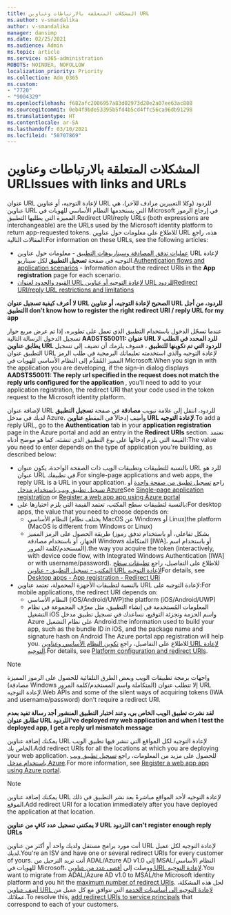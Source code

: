 ```yaml
---
title: المشكلات المتعلقة بالارتباطات وعناوين URL
ms.author: v-smandalika
author: v-smandalika
manager: dansimp
ms.date: 02/25/2021
ms.audience: Admin
ms.topic: article
ms.service: o365-administration
ROBOTS: NOINDEX, NOFOLLOW
localization_priority: Priority
ms.collection: Adm_O365
ms.custom:
- "7720"
- "9004329"
ms.openlocfilehash: f682afc2006957a83d02973d28e2a07ee63ac888
ms.sourcegitcommit: 0eb4f9bde53395b5fd4b5cd4ffc56ca96db91298
ms.translationtype: HT
ms.contentlocale: ar-SA
ms.lasthandoff: 03/10/2021
ms.locfileid: "50707869"
---
```

# <a name="issues-with-links-and-urls"></a><span data-ttu-id="2be1f-102">المشكلات المتعلقة بالارتباطات وعناوين URL</span><span class="sxs-lookup"><span data-stu-id="2be1f-102">Issues with links and URLs</span></span>

<span data-ttu-id="2be1f-103">عنوان URL لإعادة التوجيه، أو عناوين URL للردود (وكلا التعبيرين مرادف للآخر)، هي عناوين URL التي يستخدمها النظام الأساسي للهويات في Microsoft في إرجاع الرموز المميزة التي يطلبها التطبيق.</span><span class="sxs-lookup"><span data-stu-id="2be1f-103">Redirect URI/reply URLs (both expressions are interchangeable) are the URLs used by the Microsoft identity platform to return app-requested tokens.</span></span> <span data-ttu-id="2be1f-104">للاطلاع على معلومات حول عناوين URL هذه، راجع المقالات التالية:</span><span class="sxs-lookup"><span data-stu-id="2be1f-104">For information on these URLs, see the following articles:</span></span>

- <span data-ttu-id="2be1f-105">[عمليات تدفق المصادقة وسيناريوهات التطبيق](https://docs.microsoft.com/azure/active-directory/develop/authentication-flows-app-scenarios) - معلومات حول عناوين URL لإعادة التوجيه في صفحة **تسجيل التطبيق** لكل سيناريو.</span><span class="sxs-lookup"><span data-stu-id="2be1f-105">[Authentication flows and application scenarios](https://docs.microsoft.com/azure/active-directory/develop/authentication-flows-app-scenarios) - Information about the redirect URIs in the **App registration** page for each scenario.</span></span>
- [<span data-ttu-id="2be1f-106">القيود والحدود لعنوان URL لإعادة التوجيه أو عناوين URL للردود</span><span class="sxs-lookup"><span data-stu-id="2be1f-106">Redirect URI/reply URL restrictions and limitations</span></span>](https://docs.microsoft.com/azure/active-directory/develop/reply-url)

<span data-ttu-id="2be1f-107">**لا أعرف كيفية تسجيل عنوان URL الصحيح لإعادة التوجيه، أو عناوين URL للردود، من أجل التطبيق**</span><span class="sxs-lookup"><span data-stu-id="2be1f-107">**I don't know how to register the right redirect URI / reply URL for my app**</span></span>

<span data-ttu-id="2be1f-108">عندما تسجّل الدخول باستخدام التطبيق الذي تعمل على تطويره، إذا تم عرض مربع حوار تسجيل الدخول الرسالة التالية **AADSTS50011: عنوان URL للرد المحدد في الطلب لا يطابق عناوين URL للردود التي تم تكوينها للتطبيق <your app ID>**، فسوف يلزمك أن تضيف إلى تسجيل التطبيق عنوان URL لإعادة التوجيه والذي استخدمته تعليماتك البرمجية في طلب الرمز المميز المُقدَّم إلى النظام الأساسي للهويات في Microsoft.</span><span class="sxs-lookup"><span data-stu-id="2be1f-108">When you sign in with the application you are developing, if the sign-in dialog displays **AADSTS50011: The reply url specified in the request does not match the reply urls configured for the application <your app ID>**, you'll need to add to your application registration, the redirect URI that your code used in the token request to the Microsoft identity platform.</span></span>

<span data-ttu-id="2be1f-109">لإضافة عنوان URL للردود، انتقل إلى علامة تبويب **مصادقة** في صفحة **تسجيل التطبيق** لديك في مدخل Azure، وأضِف إدخالاَ في المقطع **عناوين URL لإعادة التوجيه**.</span><span class="sxs-lookup"><span data-stu-id="2be1f-109">To add a reply URL, go to the **Authentication** tab in your **application registration** page in the Azure portal and add an entry in the **Redirect URIs** section.</span></span> <span data-ttu-id="2be1f-110">تعتمد القيمة التي يلزم إدخالها على نوع التطبيق الذي تنشئه، كما هو موضح أدناه:</span><span class="sxs-lookup"><span data-stu-id="2be1f-110">The value you need to enter depends on the type of application you're building, as described below:</span></span>

- <span data-ttu-id="2be1f-111">بالنسبة للتطبيقات وتطبيقات الويب ذات الصفحة الواحدة، يكون عنوان URL للرد هو عنوان URL في تطبيقك.</span><span class="sxs-lookup"><span data-stu-id="2be1f-111">For single-page applications and web apps, the reply URL is a URL in your application.</span></span> <span data-ttu-id="2be1f-112">راجع [تسجيل تطبيق من صفحة واحدة](https://docs.microsoft.com/azure/active-directory/develop/scenario-spa-app-registration#register-a-redirect-uri) أو [تسجيل تطبيق ويب باستخدام مدخل Azure](https://docs.microsoft.com/azure/active-directory/develop/scenario-web-app-sign-user-app-registration?tabs=aspnetcore#register-an-app-using-azure-portal)</span><span class="sxs-lookup"><span data-stu-id="2be1f-112">See [Single-page application registration](https://docs.microsoft.com/azure/active-directory/develop/scenario-spa-app-registration#register-a-redirect-uri) or [Register a web app app using Azure portal](https://docs.microsoft.com/azure/active-directory/develop/scenario-web-app-sign-user-app-registration?tabs=aspnetcore#register-an-app-using-azure-portal)</span></span>
- <span data-ttu-id="2be1f-113">بالنسبة لتطبيقات سطح المكتب، تعتمد القيمة التي يلزم اختيارها على:</span><span class="sxs-lookup"><span data-stu-id="2be1f-113">For desktop apps, the value that you need to choose depends on:</span></span>
    - <span data-ttu-id="2be1f-114">النظام الأساسي (يختلف نظام MacOS عن Windows أو Linux)</span><span class="sxs-lookup"><span data-stu-id="2be1f-114">the platform (MacOS is different from Windows or Linux)</span></span>
    - <span data-ttu-id="2be1f-115">طريقة الحصول على الرمز المميز (بشكل تفاعلي، أو باستخدام تدفق رموز الجهاز، أو باستخدام مصادقة Windows المتكاملة [IWA]، أو باستخدام اسم المستخدم/كلمة المرور).</span><span class="sxs-lookup"><span data-stu-id="2be1f-115">the way you acquire the token (interactively, with device code flow, with Integrated Windows Authentication [IWA] or with username/password).</span></span>
    <span data-ttu-id="2be1f-116">للاطلاع على التفاصيل، راجع [تطبيقات سطح المكتب - تسجيل التطبيق - عناوين URL لإعادة التوجيه](https://docs.microsoft.com/azure/active-directory/develop/scenario-desktop-app-registration#redirect-uris)</span><span class="sxs-lookup"><span data-stu-id="2be1f-116">For details, see [Desktop apps - App registration - Redirect URi](https://docs.microsoft.com/azure/active-directory/develop/scenario-desktop-app-registration#redirect-uris)</span></span>
- <span data-ttu-id="2be1f-117">بالنسبة لتطبيقات الأجهزة المحمولة، تعتمد عناوين URL لإعادة التوجيه على:</span><span class="sxs-lookup"><span data-stu-id="2be1f-117">For mobile applications, the redirect URI depends on:</span></span>
    - <span data-ttu-id="2be1f-118">النظام الأساسي (iOS/Android/UWP)</span><span class="sxs-lookup"><span data-stu-id="2be1f-118">the platform (iOS/Android/UWP)</span></span>
    - <span data-ttu-id="2be1f-119">المعلومات المُستخدمة في إنشاء التطبيق، مثل معرّف المجموعة في نظام التشغيل iOS واسم الحزمة وتجزئة التوقيع، تساعدك في تسجيل تطبيق مدخل Azure على نظام التشغيل Android.</span><span class="sxs-lookup"><span data-stu-id="2be1f-119">the information used to build your app, such as the bundle ID in iOS, and the package name and signature hash on Android The Azure portal app registration will help you.</span></span> <span data-ttu-id="2be1f-120">للاطلاع على التفاصيل، راجع [تكوين النظام الأساسي وعناوين URL لإعادة التوجيه](https://docs.microsoft.com/azure/active-directory/develop/scenario-mobile-app-registration#platform-configuration-and-redirect-uris).</span><span class="sxs-lookup"><span data-stu-id="2be1f-120">For details, see [Platform configuration and redirect URIs](https://docs.microsoft.com/azure/active-directory/develop/scenario-mobile-app-registration#platform-configuration-and-redirect-uris).</span></span>

> [!NOTE]
> <span data-ttu-id="2be1f-121">واجهات برمجة تطبيقات الويب وبعض الطرق التلقائية للحصول على الرموز المميزة (مصادقة Windows المتكاملة واسم المستخدم/كلمة المرور) إلا تتطلب عنوان URL لإعادة التوجيه.</span><span class="sxs-lookup"><span data-stu-id="2be1f-121">Web APIs and some of the silent ways of acquiring tokens (IWA and username/password) don't require a redirect URI.</span></span>

<span data-ttu-id="2be1f-122">**لقد نشرت تطبيق الويب الخاص بي، وعند اختبار التطبيق المنشور أجد رسالة تفيد بعدم تطابق عنوان URL للردود**</span><span class="sxs-lookup"><span data-stu-id="2be1f-122">**I've deployed my web application and when I test the deployed app, I get a reply url mismatch message**</span></span>

<span data-ttu-id="2be1f-123">يمكنك إضافة عناوين URL لإعادة التوجيه لكل المواقع التي تنشر فيها تطبيق الويب الخاص بك.</span><span class="sxs-lookup"><span data-stu-id="2be1f-123">Add redirect URIs for all the locations at which you are deploying your web application.</span></span> <span data-ttu-id="2be1f-124">للحصول على مزيد من المعلومات، راجع [تسجيل تطبيق ويب باستخدام مدخل Azure](https://docs.microsoft.com/azure/active-directory/develop/scenario-web-app-sign-user-app-registration).</span><span class="sxs-lookup"><span data-stu-id="2be1f-124">For more information, see [Register a web app app using Azure portal](https://docs.microsoft.com/azure/active-directory/develop/scenario-web-app-sign-user-app-registration).</span></span>

> [!NOTE]
> <span data-ttu-id="2be1f-125">يمكنك إضافة عناوين URL لإعادة التوجيه لأحد المواقع مباشرةً بعد نشر التطبيق في ذلك الموقع.</span><span class="sxs-lookup"><span data-stu-id="2be1f-125">Add redirect URI for a location immediately after you have deployed the application at that location.</span></span>

<span data-ttu-id="2be1f-126">**لا يمكنني تسجيل عدد كافٍ من عناوين URL للردود**</span><span class="sxs-lookup"><span data-stu-id="2be1f-126">**I can't register enough reply URLs**</span></span>

<span data-ttu-id="2be1f-127">أنت مورد برامج مستقل ولديك واحد أو أكثر من عناوين URL لإعادة التوجيه لكل عميل لديك.</span><span class="sxs-lookup"><span data-stu-id="2be1f-127">You're an ISV and have one or several redirect URIs for every customer of yours.</span></span> <span data-ttu-id="2be1f-128">أنت تريد الترحيل من ADAL/Azure AD v1.0 إلى MSAL/النظام الأساسي للهويات في Microsoft، ووصلت إلى [أقصى عدد من عناوين URL لإعادة التوجيه](https://docs.microsoft.com/azure/active-directory/develop/reply-url#maximum-number-of-redirect-uris).</span><span class="sxs-lookup"><span data-stu-id="2be1f-128">You want to migrate from ADAL/Azure AD v1.0 to MSAL/the Microsoft identity platform and you hit the [maximum number of redirect URIs](https://docs.microsoft.com/azure/active-directory/develop/reply-url#maximum-number-of-redirect-uris).</span></span> <span data-ttu-id="2be1f-129">لحل هذه المشكلة، [أضِف عناوين URL لإعادة التوجيه إلى أساسيات الخدمة](https://docs.microsoft.com/azure/active-directory/develop/reply-url#add-redirect-uris-to-service-principals) التي تتوافق مع كل عميل من عملائك.</span><span class="sxs-lookup"><span data-stu-id="2be1f-129">To resolve this, [add redirect URIs to service principals](https://docs.microsoft.com/azure/active-directory/develop/reply-url#add-redirect-uris-to-service-principals) that correspond to each of your customers.</span></span>
